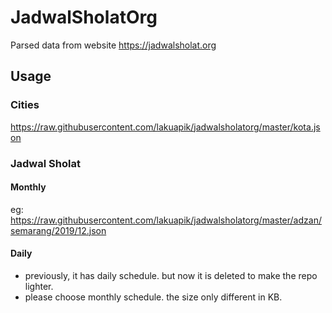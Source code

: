 # JadwalSholatOrg

Parsed data from website https://jadwalsholat.org

## Usage

### Cities

https://raw.githubusercontent.com/lakuapik/jadwalsholatorg/master/kota.json

### Jadwal Sholat

#### Monthly
eg: https://raw.githubusercontent.com/lakuapik/jadwalsholatorg/master/adzan/semarang/2019/12.json

#### Daily
* previously, it has daily schedule. but now it is deleted to make the repo lighter.
* please choose monthly schedule. the size only different in KB.
